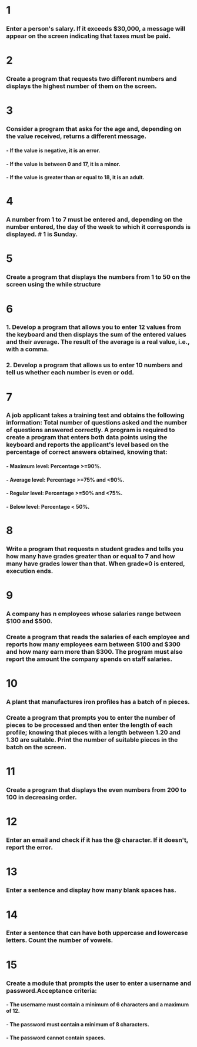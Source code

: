 # 1

### Enter a person's salary. If it exceeds $30,000, a message will appear on the screen indicating that taxes must be paid.

# 2

### Create a program that requests two different numbers and displays the highest number of them on the screen.

# 3

### Consider a program that asks for the age and, depending on the value received, returns a different message.

#### - If the value is negative, it is an error.

#### - If the value is between 0 and 17, it is a minor.

#### - If the value is greater than or equal to 18, it is an adult.

# 4

### A number from 1 to 7 must be entered and, depending on the number entered, the day of the week to which it corresponds is displayed. # 1 is Sunday.

# 5

### Create a program that displays the numbers from 1 to 50 on the screen using the while structure

# 6

### 1. Develop a program that allows you to enter 12 values ​​from the keyboard and then displays the sum of the entered values ​​and their average. The result of the average is a real value, i.e., with a comma.

### 2. Develop a program that allows us to enter 10 numbers and tell us whether each number is even or odd.

# 7

### A job applicant takes a training test and obtains the following information: Total number of questions asked and the number of questions answered correctly. A program is required to create a program that enters both data points using the keyboard and reports the applicant's level based on the percentage of correct answers obtained, knowing that:

#### - Maximum level: Percentage >=90%.

#### - Average level: Percentage >=75% and <90%.

#### - Regular level: Percentage >=50% and <75%.

#### - Below level: Percentage < 50%.

# 8

### Write a program that requests n student grades and tells you how many have grades greater than or equal to 7 and how many have grades lower than that. When grade=0 is entered, execution ends.

# 9

### A company has n employees whose salaries range between $100 and $500.

### Create a program that reads the salaries of each employee and reports how many employees earn between $100 and $300 and how many earn more than $300. The program must also report the amount the company spends on staff salaries.

# 10

### A plant that manufactures iron profiles has a batch of n pieces.

### Create a program that prompts you to enter the number of pieces to be processed and then enter the length of each profile; knowing that pieces with a length between 1.20 and 1.30 are suitable. Print the number of suitable pieces in the batch on the screen.

# 11

### Create a program that displays the even numbers from 200 to 100 in decreasing order.

# 12

### Enter an email and check if it has the @ character. If it doesn't, report the error.

# 13

### Enter a sentence and display how many blank spaces has.

# 14

### Enter a sentence that can have both uppercase and lowercase letters. Count the number of vowels.

# 15

### Create a module that prompts the user to enter a username and password.Acceptance criteria:

#### - The username must contain a minimum of 6 characters and a maximum of 12.

#### - The password must contain a minimum of 8 characters.

#### - The password cannot contain spaces.
